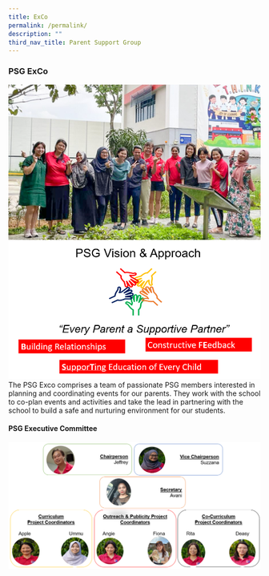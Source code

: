 ```yaml
---
title: ExCo
permalink: /permalink/
description: ""
third_nav_title: Parent Support Group
---
```

### PSG ExCo

![](/images/PSG/psg%20exco%202-3.jpg)
![](/images/PSG/psg%20vision.png)<br>
The PSG Exco comprises a team of passionate PSG members interested in planning and coordinating events for our parents. They work with the school to co-plan events and activities and take the lead in partnering with the school to build a safe and nurturing environment for our students.



#### PSG Executive Committee
![](/images/PSG/screenshot%202023-09-07%20104831.png)